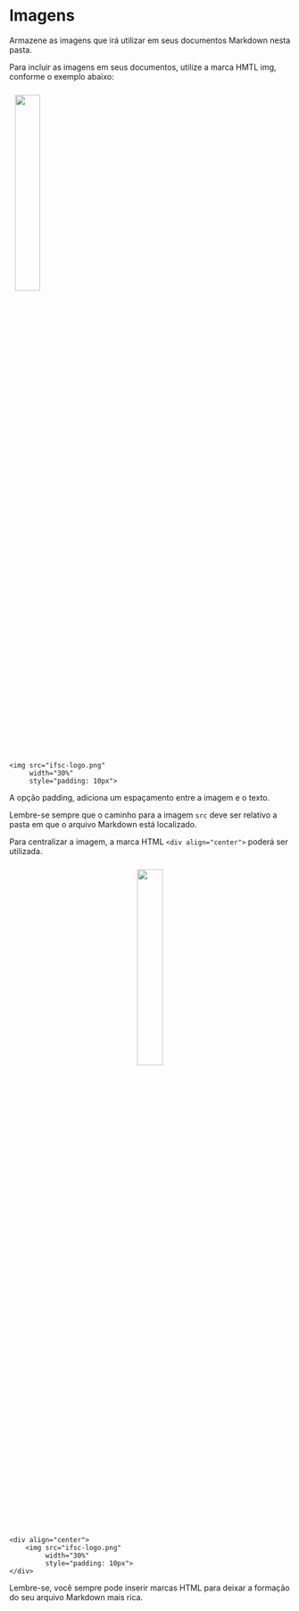 # Imagens

Armazene as imagens que irá utilizar em seus documentos Markdown nesta pasta.

Para incluir as imagens em seus documentos, utilize a marca HMTL img, conforme o
exemplo abaixo:

<img src="ifsc-logo.png" 
     width="30%" 
     style="padding: 10px">

```
<img src="ifsc-logo.png" 
     width="30%" 
     style="padding: 10px">
```

A opção padding, adiciona um espaçamento entre a imagem e o texto.

Lembre-se sempre que o caminho para a imagem ```src``` deve ser relativo a pasta
em que o arquivo Markdown está localizado.

Para centralizar a imagem, a marca HTML ```<div align="center">``` poderá ser
utilizada.

<div align="center">
    <img src="ifsc-logo.png" 
         width="30%" 
         style="padding: 10px">
</div>

```
<div align="center">
    <img src="ifsc-logo.png" 
         width="30%" 
         style="padding: 10px">
</div>
```

Lembre-se, você sempre pode inserir marcas HTML para deixar a formação do seu
arquivo Markdown mais rica.
